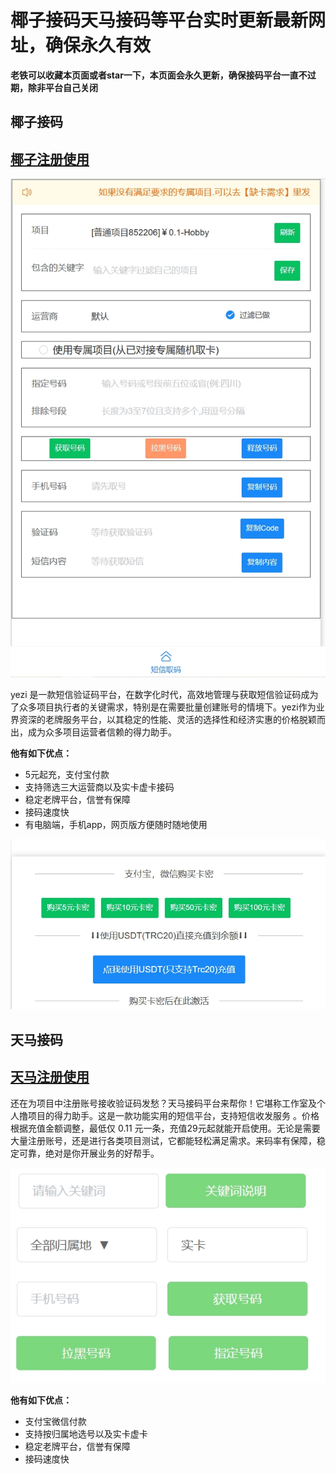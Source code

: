 # 椰子接码天马接码等平台实时更新最新网址，确保永久有效

**老铁可以收藏本页面或者star一下，本页面会永久更新，确保接码平台一直不过期，除非平台自己关闭**

## 椰子接码

## [椰子注册使用](http://h5.yezi66.net:90/invite/11397831)

![](https://github.com/kpwz/YeZiJieMa/blob/main/image/1.png)

yezi 是一款短信验证码平台，在数字化时代，高效地管理与获取短信验证码成为了众多项目执行者的关键需求，特别是在需要批量创建账号的情境下。yezi作为业界资深的老牌服务平台，以其稳定的性能、灵活的选择性和经济实惠的价格脱颖而出，成为众多项目运营者信赖的得力助手。

**他有如下优点：**

+ 5元起充，支付宝付款
+ 支持筛选三大运营商以及实卡虚卡接码
+ 稳定老牌平台，信誉有保障
+ 接码速度快
+ 有电脑端，手机app，网页版方便随时随地使用

![](https://github.com/kpwz/YeZiJieMa/blob/main/image/2.png)

## 天马接码

## [天马注册使用](http://www.eomsg.com/appweb/signUp.html?inviter=29w9nvow)

还在为项目中注册账号接收验证码发愁？天马接码平台来帮你！它堪称工作室及个人撸项目的得力助手。这是一款功能实用的短信平台，支持短信收发服务 。价格根据充值金额调整，最低仅 0.11 元一条，充值29元起就能开启使用。无论是需要大量注册账号，还是进行各类项目测试，它都能轻松满足需求。来码率有保障，稳定可靠，绝对是你开展业务的好帮手。

![](https://github.com/kpwz/YeZiJieMa/blob/main/image/%E5%A4%A9%E9%A9%AC%E6%8E%A5%E7%A0%811.png)

**他有如下优点：**

+ 支付宝微信付款
+ 支持按归属地选号以及实卡虚卡
+ 稳定老牌平台，信誉有保障
+ 接码速度快

